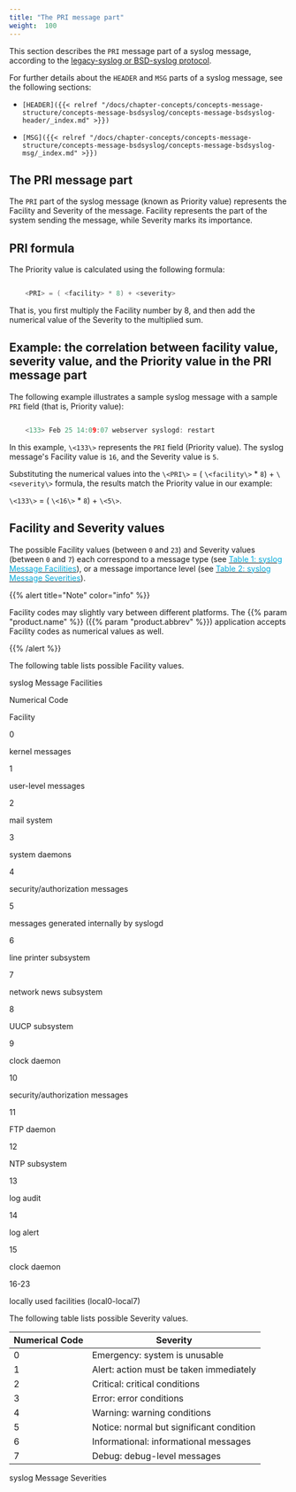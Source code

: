 ```yaml
---
title: "The PRI message part"
weight:  100
---
```

<!-- DISCLAIMER: This file is based on the syslog-ng Open Source Edition documentation https://github.com/balabit/syslog-ng-ose-guides/commit/2f4a52ee61d1ea9ad27cb4f3168b95408fddfdf2 and is used under the terms of The syslog-ng Open Source Edition Documentation License. The file has been modified by Axoflow. -->

This section describes the `PRI` message part of a syslog message, according to the [legacy-syslog or BSD-syslog protocol](https://tools.ietf.org/search/rfc3164).

For further details about the `HEADER` and `MSG` parts of a syslog message, see the following sections:

  - `[HEADER]({{< relref "/docs/chapter-concepts/concepts-message-structure/concepts-message-bsdsyslog/concepts-message-bsdsyslog-header/_index.md" >}})`

  - `[MSG]({{< relref "/docs/chapter-concepts/concepts-message-structure/concepts-message-bsdsyslog/concepts-message-bsdsyslog-msg/_index.md" >}})`


## The PRI message part

The `PRI` part of the syslog message (known as Priority value) represents the Facility and Severity of the message. Facility represents the part of the system sending the message, while Severity marks its importance.



## PRI formula

The Priority value is calculated using the following formula:

```c

    <PRI> = ( <facility> * 8) + <severity> 

```

That is, you first multiply the Facility number by 8, and then add the numerical value of the Severity to the multiplied sum.



## Example: the correlation between facility value, severity value, and the Priority value in the PRI message part

The following example illustrates a sample syslog message with a sample `PRI` field (that is, Priority value):

```c

    <133> Feb 25 14:09:07 webserver syslogd: restart

```

In this example, `\<133\>` represents the `PRI` field (Priority value). The syslog message's Facility value is `16`, and the Severity value is `5`.

Substituting the numerical values into the `\<PRI\>` = ( `\<facility\>` \* `8`) + `\<severity\>` formula, the results match the Priority value in our example:

`\<133\>` = ( `\<16\>` \* `8`) + `\<5\>`.


## Facility and Severity values

The possible Facility values (between `0` and `23`) and Severity values (between `0` and `7`) each correspond to a message type (see [<span class="mcFormatColor" style="color: #04aada;">Table 1: syslog Message Facilities</span>](#facility-codes)), or a message importance level (see [<span class="mcFormatColor" style="color: #04aada;">Table 2: syslog Message Severities</span>](#severity-codes)).

{{% alert title="Note" color="info" %}}

Facility codes may slightly vary between different platforms. The {{% param "product.name" %}} ({{% param "product.abbrev" %}}) application accepts Facility codes as numerical values as well.

{{% /alert %}}<span id="facility-codes"></span>

The following table lists possible Facility values.

syslog Message Facilities

Numerical Code

Facility

0

kernel messages

1

user-level messages

2

mail system

3

system daemons

4

security/authorization messages

5

messages generated internally by syslogd

6

line printer subsystem

7

network news subsystem

8

UUCP subsystem

9

clock daemon

10

security/authorization messages

11

FTP daemon

12

NTP subsystem

13

log audit

14

log alert

15

clock daemon

16-23

locally used facilities (local0-local7)

<span id="severity-codes"></span>

The following table lists possible Severity values.

| Numerical Code | Severity                                 |
| -------------- | ---------------------------------------- |
| 0              | Emergency: system is unusable            |
| 1              | Alert: action must be taken immediately  |
| 2              | Critical: critical conditions            |
| 3              | Error: error conditions                  |
| 4              | Warning: warning conditions              |
| 5              | Notice: normal but significant condition |
| 6              | Informational: informational messages    |
| 7              | Debug: debug-level messages              |

syslog Message Severities
